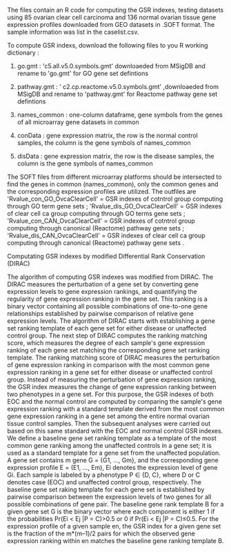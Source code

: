The files contain an R code for computing the GSR indexes, testing datasets using 85 ovarian clear cell carcinoma and 136 normal ovarian tissue gene expression profiles downloaded from GEO datasets in .SOFT format. The sample information was list in the caselist.csv. 

To compute GSR indexs, download the following files to you R working dictionary :

1. go.gmt :  'c5.all.v5.0.symbols.gmt' downloaeded from MSigDB and rename to 'go.gmt' for GO gene set defintions

2. pathway.gmt : ' c2.cp.reactome.v5.0.symbols.gmt' ,downloaeded from MSigDB and rename to 'pathway.gmt' for Reactome pathway gene set defintions

3. names_common : one-column dataframe, gene symbols from the genes of all microarray gene datasets in common

3. conData : gene expression matrix, the row is the normal control samples, the column is the gene symbols of names_common

4. disData : gene expression matrix, the row is the disease samples, the column is the gene symbols of names_common

The SOFT files from different microarray platforms should be intersected to find the genes in common (names_common), only the common genes and the corresponding expression profiles are utilized. 
The outfiles are
'Rvalue_con_GO_OvcaClearCell' = GSR indexes of cotntrol group computing through GO term gene sets ;
'Rvalue_dis_GO_OvcaClearCell' = GSR indexes of clear cell ca group computing through GO terms gene sets ; 
'Rvalue_con_CAN_OvcaClearCell' = GSR indexes of cotntrol group computing through canonical (Reactome) pathway gene sets ;
'Rvalue_dis_CAN_OvcaClearCell' = GSR indexes of clear cell ca group computing through canonical (Reactome) pathway gene sets .


Computating GSR indexes by modified Differential Rank Conservation (DIRAC)

The algorithm of computing GSR indexes was modified from DIRAC. The DIRAC measures the perturbation of a gene set by converting gene expression levels to gene expression rankings, and quantifying the regularity of gene expression ranking in the gene set. This ranking is a binary vector containing all possible combinations of one-to-one gene relationships established by pairwise comparison of relative gene expression levels. The algorithm of DIRAC starts with establishing a gene set ranking template of each gene set for either disease or unaffected control group. The next step of DIRAC computes the ranking matching score, which measures the degree of each sample's gene expression ranking of each gene set matching the corresponding gene set ranking template. The ranking matching score of DIRAC measures the perturbation of gene expression ranking in comparison with the most common gene expression ranking in a gene set for either disease or unaffected control group. 
Instead of measuring the perturbation of gene expression ranking, the GSR index measures the change of gene expression ranking between two phenotypes in a gene set. For this purpose, the GSR indexes of both EOC and the normal control are computed by comparing the sample's gene expression ranking with a standard template derived from the most common gene expression ranking in a gene set among the entire normal ovarian tissue control samples. Then the subsequent analyses were carried out based on this same standard with the EOC and normal control GSR indexes. We define a baseline gene set ranking template as a template of the most common gene ranking among the unaffected controls in a gene set; it is used as a standard template for a gene set from the unaffected population. A gene set contains m gene G = {G1, …, Gm}, and the corresponding gene expression profile E = (E1, …, Em), Ei denotes the expression level of gene Gi. Each sample is labeled by a phenotype P ∈ {D, C}, where D or C denotes case (EOC) and unaffected control group, respectively. The baseline gene set raking template for each gene set is established by pairwise comparison between the expression levels of two genes for all possible combinations of gene pair. The baseline gene rank template B for a given gene set G is the binary vector where each component is either 1 if the probabilities Pr(Ei < Ej |P = C)>0.5 or 0 if Pr(Ei < Ej |P = C)≤0.5. For the expression profile of a given sample en, the GSR index for a given gene set is the fraction of the m*(m–1)/2 pairs for which the observed gene expression ranking within en matches the baseline gene ranking template B.
